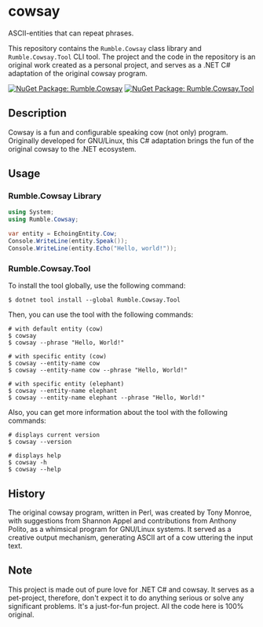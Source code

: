 # cowsay
ASCII-entities that can repeat phrases.

This repository contains the `Rumble.Cowsay` class library and `Rumble.Cowsay.Tool` CLI tool. The project and the code in the repository is an original work created as a personal project, and serves as a .NET C# adaptation of the original cowsay program.

[![NuGet Package: Rumble.Cowsay](https://img.shields.io/nuget/vpre/Rumble.Cowsay?label=nuget%3A%20Rumble.Cowsay)](https://www.nuget.org/packages/Rumble.Cowsay)
[![NuGet Package: Rumble.Cowsay.Tool](https://img.shields.io/nuget/vpre/Rumble.Cowsay.Tool?label=nuget%3A%20Rumble.Cowsay.Tool)](https://www.nuget.org/packages/Rumble.Cowsay.Tool)

## Description

Cowsay is a fun and configurable speaking cow (not only) program. Originally developed for GNU/Linux, this C# adaptation brings the fun of the original cowsay to the .NET ecosystem.

## Usage

### Rumble.Cowsay Library

```csharp
using System;
using Rumble.Cowsay;

var entity = EchoingEntity.Cow;
Console.WriteLine(entity.Speak());
Console.WriteLine(entity.Echo("Hello, world!"));
```

### Rumble.Cowsay.Tool

To install the tool globally, use the following command:

```shell
$ dotnet tool install --global Rumble.Cowsay.Tool
```

Then, you can use the tool with the following commands:

```shell
# with default entity (cow)
$ cowsay
$ cowsay --phrase "Hello, World!"

# with specific entity (cow)
$ cowsay --entity-name cow
$ cowsay --entity-name cow --phrase "Hello, World!"

# with specific entity (elephant)
$ cowsay --entity-name elephant
$ cowsay --entity-name elephant --phrase "Hello, World!"
```

Also, you can get more information about the tool with the following commands:
```shell
# displays current version
$ cowsay --version

# displays help
$ cowsay -h
$ cowsay --help
```

## History

The original cowsay program, written in Perl, was created by Tony Monroe, with suggestions from Shannon Appel and contributions from Anthony Polito, as a whimsical program for GNU/Linux systems. It served as a creative output mechanism, generating ASCII art of a cow uttering the input text.

## Note

This project is made out of pure love for .NET C# and cowsay. It serves as a pet-project, therefore, don't expect it to do anything serious or solve any significant problems. It's a just-for-fun project. All the code here is 100% original.
